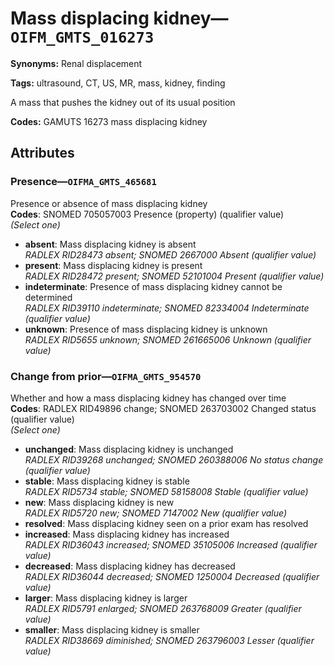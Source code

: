 # Mass displacing kidney—`OIFM_GMTS_016273`

**Synonyms:** Renal displacement

**Tags:** ultrasound, CT, US, MR, mass, kidney, finding

A mass that pushes the kidney out of its usual position

**Codes:** GAMUTS 16273 mass displacing kidney

## Attributes

### Presence—`OIFMA_GMTS_465681`

Presence or absence of mass displacing kidney  
**Codes**: SNOMED 705057003 Presence (property) (qualifier value)  
*(Select one)*

- **absent**: Mass displacing kidney is absent  
_RADLEX RID28473 absent; SNOMED 2667000 Absent (qualifier value)_
- **present**: Mass displacing kidney is present  
_RADLEX RID28472 present; SNOMED 52101004 Present (qualifier value)_
- **indeterminate**: Presence of mass displacing kidney cannot be determined  
_RADLEX RID39110 indeterminate; SNOMED 82334004 Indeterminate (qualifier value)_
- **unknown**: Presence of mass displacing kidney is unknown  
_RADLEX RID5655 unknown; SNOMED 261665006 Unknown (qualifier value)_

### Change from prior—`OIFMA_GMTS_954570`

Whether and how a mass displacing kidney has changed over time  
**Codes**: RADLEX RID49896 change; SNOMED 263703002 Changed status (qualifier value)  
*(Select one)*

- **unchanged**: Mass displacing kidney is unchanged  
_RADLEX RID39268 unchanged; SNOMED 260388006 No status change (qualifier value)_
- **stable**: Mass displacing kidney is stable  
_RADLEX RID5734 stable; SNOMED 58158008 Stable (qualifier value)_
- **new**: Mass displacing kidney is new  
_RADLEX RID5720 new; SNOMED 7147002 New (qualifier value)_
- **resolved**: Mass displacing kidney seen on a prior exam has resolved  
- **increased**: Mass displacing kidney has increased  
_RADLEX RID36043 increased; SNOMED 35105006 Increased (qualifier value)_
- **decreased**: Mass displacing kidney has decreased  
_RADLEX RID36044 decreased; SNOMED 1250004 Decreased (qualifier value)_
- **larger**: Mass displacing kidney is larger  
_RADLEX RID5791 enlarged; SNOMED 263768009 Greater (qualifier value)_
- **smaller**: Mass displacing kidney is smaller  
_RADLEX RID38669 diminished; SNOMED 263796003 Lesser (qualifier value)_